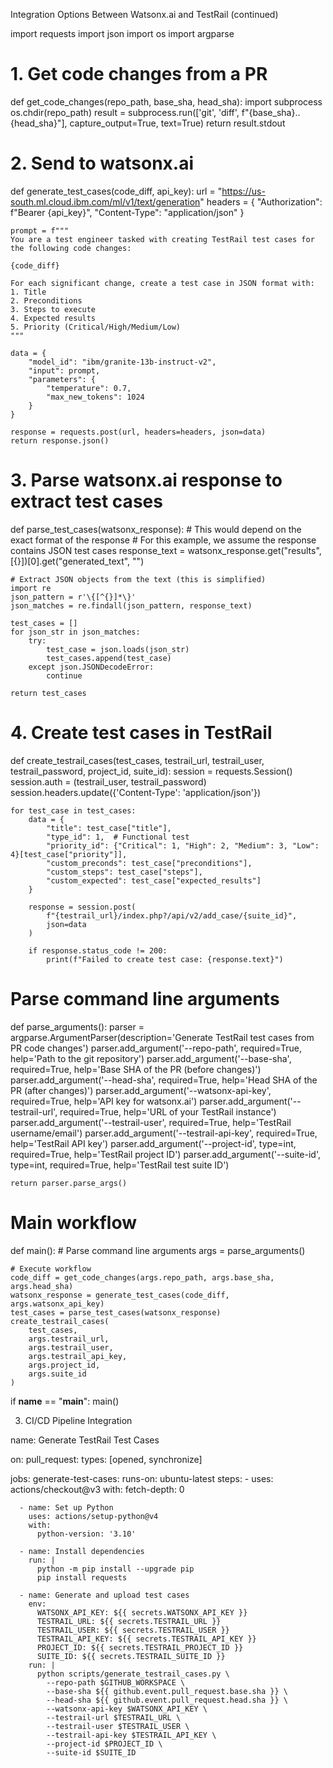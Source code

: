 Integration Options Between Watsonx.ai and TestRail (continued)


import requests
import json
import os
import argparse

# 1. Get code changes from a PR
def get_code_changes(repo_path, base_sha, head_sha):
    import subprocess
    os.chdir(repo_path)
    result = subprocess.run(['git', 'diff', f"{base_sha}..{head_sha}"], capture_output=True, text=True)
    return result.stdout

# 2. Send to watsonx.ai
def generate_test_cases(code_diff, api_key):
    url = "https://us-south.ml.cloud.ibm.com/ml/v1/text/generation"
    headers = {
        "Authorization": f"Bearer {api_key}",
        "Content-Type": "application/json"
    }
    
    prompt = f"""
    You are a test engineer tasked with creating TestRail test cases for the following code changes:
    
    {code_diff}
    
    For each significant change, create a test case in JSON format with:
    1. Title
    2. Preconditions
    3. Steps to execute
    4. Expected results
    5. Priority (Critical/High/Medium/Low)
    """
    
    data = {
        "model_id": "ibm/granite-13b-instruct-v2",
        "input": prompt,
        "parameters": {
            "temperature": 0.7,
            "max_new_tokens": 1024
        }
    }
    
    response = requests.post(url, headers=headers, json=data)
    return response.json()

# 3. Parse watsonx.ai response to extract test cases
def parse_test_cases(watsonx_response):
    # This would depend on the exact format of the response
    # For this example, we assume the response contains JSON test cases
    response_text = watsonx_response.get("results", [{}])[0].get("generated_text", "")
    
    # Extract JSON objects from the text (this is simplified)
    import re
    json_pattern = r'\{[^{}]*\}'
    json_matches = re.findall(json_pattern, response_text)
    
    test_cases = []
    for json_str in json_matches:
        try:
            test_case = json.loads(json_str)
            test_cases.append(test_case)
        except json.JSONDecodeError:
            continue
    
    return test_cases

# 4. Create test cases in TestRail
def create_testrail_cases(test_cases, testrail_url, testrail_user, testrail_password, project_id, suite_id):
    session = requests.Session()
    session.auth = (testrail_user, testrail_password)
    session.headers.update({'Content-Type': 'application/json'})
    
    for test_case in test_cases:
        data = {
            "title": test_case["title"],
            "type_id": 1,  # Functional test
            "priority_id": {"Critical": 1, "High": 2, "Medium": 3, "Low": 4}[test_case["priority"]],
            "custom_preconds": test_case["preconditions"],
            "custom_steps": test_case["steps"],
            "custom_expected": test_case["expected_results"]
        }
        
        response = session.post(
            f"{testrail_url}/index.php?/api/v2/add_case/{suite_id}",
            json=data
        )
        
        if response.status_code != 200:
            print(f"Failed to create test case: {response.text}")

# Parse command line arguments
def parse_arguments():
    parser = argparse.ArgumentParser(description='Generate TestRail test cases from PR code changes')
    parser.add_argument('--repo-path', required=True, help='Path to the git repository')
    parser.add_argument('--base-sha', required=True, help='Base SHA of the PR (before changes)')
    parser.add_argument('--head-sha', required=True, help='Head SHA of the PR (after changes)')
    parser.add_argument('--watsonx-api-key', required=True, help='API key for watsonx.ai')
    parser.add_argument('--testrail-url', required=True, help='URL of your TestRail instance')
    parser.add_argument('--testrail-user', required=True, help='TestRail username/email')
    parser.add_argument('--testrail-api-key', required=True, help='TestRail API key')
    parser.add_argument('--project-id', type=int, required=True, help='TestRail project ID')
    parser.add_argument('--suite-id', type=int, required=True, help='TestRail test suite ID')
    
    return parser.parse_args()

# Main workflow
def main():
    # Parse command line arguments
    args = parse_arguments()
    
    # Execute workflow
    code_diff = get_code_changes(args.repo_path, args.base_sha, args.head_sha)
    watsonx_response = generate_test_cases(code_diff, args.watsonx_api_key)
    test_cases = parse_test_cases(watsonx_response)
    create_testrail_cases(
        test_cases, 
        args.testrail_url, 
        args.testrail_user, 
        args.testrail_api_key, 
        args.project_id, 
        args.suite_id
    )

if __name__ == "__main__":
    main()



3. CI/CD Pipeline Integration


name: Generate TestRail Test Cases

on:
  pull_request:
    types: [opened, synchronize]

jobs:
  generate-test-cases:
    runs-on: ubuntu-latest
    steps:
      - uses: actions/checkout@v3
        with:
          fetch-depth: 0
      
      - name: Set up Python
        uses: actions/setup-python@v4
        with:
          python-version: '3.10'
      
      - name: Install dependencies
        run: |
          python -m pip install --upgrade pip
          pip install requests
      
      - name: Generate and upload test cases
        env:
          WATSONX_API_KEY: ${{ secrets.WATSONX_API_KEY }}
          TESTRAIL_URL: ${{ secrets.TESTRAIL_URL }}
          TESTRAIL_USER: ${{ secrets.TESTRAIL_USER }}
          TESTRAIL_API_KEY: ${{ secrets.TESTRAIL_API_KEY }}
          PROJECT_ID: ${{ secrets.TESTRAIL_PROJECT_ID }}
          SUITE_ID: ${{ secrets.TESTRAIL_SUITE_ID }}
        run: |
          python scripts/generate_testrail_cases.py \
            --repo-path $GITHUB_WORKSPACE \
            --base-sha ${{ github.event.pull_request.base.sha }} \
            --head-sha ${{ github.event.pull_request.head.sha }} \
            --watsonx-api-key $WATSONX_API_KEY \
            --testrail-url $TESTRAIL_URL \
            --testrail-user $TESTRAIL_USER \
            --testrail-api-key $TESTRAIL_API_KEY \
            --project-id $PROJECT_ID \
            --suite-id $SUITE_ID
